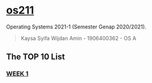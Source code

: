 # [os211](https://W01/)
Operating Systems 2021-1 (Semester Genap 2020/2021).

> Kaysa Syifa Wijdan Amin - 1906400362 - OS A

## The TOP 10 List

### [WEEK 1](https://W01/)
